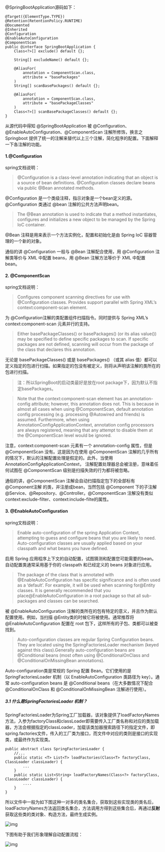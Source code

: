 @SpringBootApplication源码如下：

```
@Target({ElementType.TYPE})
@Retention(RetentionPolicy.RUNTIME)
@Documented
@Inherited
@Configuration
@EnableAutoConfiguration
@ComponentScan
public @interface SpringBootApplication {
    Class<?>[] exclude() default {};

    String[] excludeName() default {};

    @AliasFor(
        annotation = ComponentScan.class,
        attribute = "basePackages"
    )
    String[] scanBasePackages() default {};

    @AliasFor(
        annotation = ComponentScan.class,
        attribute = "basePackageClasses"
    )
    Class<?>[] scanBasePackageClasses() default {};
}
```



从源代码中得知 @SpringBootApplication 被 @Configuration、@EnableAutoConfiguration、@ComponentScan 注解所修饰，换言之 Springboot 提供了统一的注解来替代以上三个注解，简化程序的配置。下面解释一下各注解的功能。

#### 1.@Configuration

spring文档说明：

> @Configuration is a class-level annotation indicating that an object is a source of bean definitions. @Configuration classes declare beans via public @Bean annotated methods.
>

@Configuration 是一个类级注释，指示对象是一个bean定义的源。@Configuration 类通过 @bean 注解的公共方法声明bean。



> The @Bean annotation is used to indicate that a method instantiates, configures and initializes a new object to be managed by the Spring IoC container.
>

@Bean 注释是用来表示一个方法实例化，配置和初始化是由 Spring IoC 容器管理的一个新的对象。



通俗的讲 @Configuration 一般与 @Bean 注解配合使用，用 @Configuration 注解类等价与 XML 中配置 beans，用 @Bean 注解方法等价于 XML 中配置 bean。



#### 2. @ComponentScan

spring文档说明：

> Configures component scanning directives for use with @Configuration classes. Provides support parallel with Spring XML’s context:component-scan element.

为 @Configuration注解的类配置组件扫描指令。同时提供与 Spring XML’s context:component-scan 元素并行的支持。



> Either basePackageClasses() or basePackages() (or its alias value()) may be specified to define specific packages to scan. If specific packages are not defined, scanning will occur from the package of the class that declares this annotation.

无论是 basePackageClasses() 或是 basePackages() （或其 alias 值）都可以定义指定的包进行扫描。如果指定的包没有被定义，则将从声明该注解的类所在的包进行扫描。

> 注：所以SpringBoot的启动类最好是放在root package下，因为默认不指定basePackages。



> Note that the context:component-scan element has an annotation-config attribute; however, this annotation does not. This is because in almost all cases when using @ComponentScan, default annotation config processing (e.g. processing @Autowired and friends) is assumed. Furthermore, when using AnnotationConfigApplicationContext, annotation config processors are always registered, meaning that any attempt to disable them at the @ComponentScan level would be ignored.

注意，context:component-scan 元素有一个 annotation-config 属性，但是 @ComponentScan 没有。这是因为在使用 @ComponentScan 注解的几乎所有的情况下，默认的注解配置处理是假定的。此外，当使用 AnnotationConfigApplicationContext， 注解配置处理器总会被注册，意味着任何试图在 @ComponentScan 级别是扫描失效的行为都将被忽略。



通俗的讲，@ComponentScan 注解会自动扫描指定包下的全部标有 @Component注解 的类，并注册成bean，当然包括 @Component 下的子注解@Service、@Repository、@Controller。@ComponentScan 注解没有类似 context:exclude-filter、context:include-filte的属性。



#### 3. @EnableAutoConfiguration

spring文档说明：

> Enable auto-configuration of the spring Application Context, attempting to guess and configure beans that you are likely to need. Auto-configuration classes are usually applied based on your classpath and what beans you have defined.
>

启用 Spring 应用程序上下文的自动配置，试图猜测和配置您可能需要的bean。自动配置类通常采用基于你的 classpath 和已经定义的 beans 对象进行应用。



> The package of the class that is annotated with @EnableAutoConfiguration has specific significance and is often used as a ‘default’. For example, it will be used when scanning for@Entity classes. It is generally recommended that you place@EnableAutoConfiguration in a root package so that all sub-packages and classes can be searched.
>

被 @EnableAutoConfiguration 注解的类所在的包有特定的意义，并且作为默认配置使用。例如，当扫描 @Entity类的时候它将被使用。通常推荐将 @EnableAutoConfiguration 配置在 root 包下，这样所有的子包、类都可以被查找到。



> Auto-configuration classes are regular Spring Configuration beans. They are located using the SpringFactoriesLoader mechanism (keyed against this class).Generally auto-configuration beans are @Conditional beans (most often using @ConditionalOnClass and @ConditionalOnMissingBean annotations).
>

Auto-configuration类是常规的 Spring 配置 Bean。它们使用的是 SpringFactoriesLoader 机制（以 EnableAutoConfiguration 类路径为 key）。通常 auto-configuration beans 是 @Conditional beans（在大多数情况下配合 @ConditionalOnClass 和 @ConditionalOnMissingBean 注解进行使用）。



##### 3.1 什么是SpringFactoriesLoader 机制？

SpringFactoriesLoader为Spring工厂加载器，该对象提供了loadFactoryNames方法，入参为factoryClass和classLoader即需要传入工厂类名称和对应的类加载器，方法会根据指定的classLoader，加载该类加器搜索路径下的指定文件，即spring.factories文件，传入的工厂类为接口，而文件中对应的类则是接口的实现类，或最终作为实现类。

```
public abstract class SpringFactoriesLoader {
    //...
    public static <T> List<T> loadFactories(Class<T> factoryClass, ClassLoader classLoader) {
        ...
    }
    public static List<String> loadFactoryNames(Class<?> factoryClass, ClassLoader classLoader) {
        ....
    }
}
```



所以文件中一般为如下图这种一对多的类名集合，获取到这些实现类的类名后，loadFactoryNames方法返回类名集合，方法调用方得到这些集合后，再通过**反射**获取这些类的类对象、构造方法，最终生成实例。

![img](https://pcc.huitogo.club/z0/1650e0c6e28a0407~tplv-t2oaga2asx-jj-mark:3024:0:0:0:q75.png)



下图有助于我们形象理解自动配置流程：

![img](https://pcc.huitogo.club/z0/1650e0e47481e59a~tplv-t2oaga2asx-jj-mark:3024:0:0:0:q75.png)